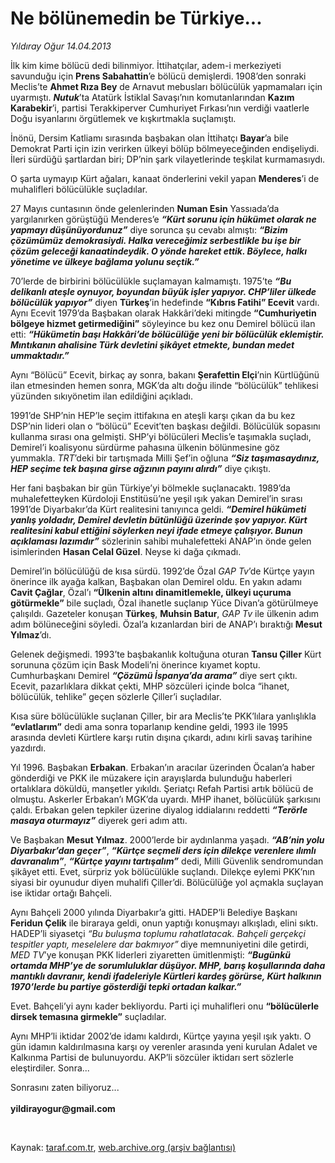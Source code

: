 # Ne bölünemedin be Türkiye...

*Yıldıray Oğur 14.04.2013*

<div class="yazi"><p>İlk kim kime bölücü dedi bilinmiyor. İttihatçılar, adem-i merkeziyeti savunduğu için <b>Prens Sabahattin</b>’e bölücü demişlerdi. 1908’den sonraki Meclis’te <b>Ahmet Rıza Bey</b> de Arnavut mebusları bölücülük yapmamaları için uyarmıştı. <b><i>Nutuk</i></b>’ta Atatürk İstiklal Savaşı’nın komutanlarından <b>Kazım Karabekir</b>’i, partisi Terakkiperver Cumhuriyet Fırkası’nın verdiği vaatlerle Doğu isyanlarını örgütlemek ve kışkırtmakla suçlamıştı.</p>
<p>İnönü, Dersim Katliamı sırasında başbakan olan İttihatçı <b>Bayar</b>’a bile Demokrat Parti için izin verirken ülkeyi bölüp bölmeyeceğinden endişeliydi. İleri sürdüğü şartlardan biri; DP’nin şark vilayetlerinde teşkilat kurmamasıydı. </p>
<p>O şarta uymayıp Kürt ağaları, kanaat önderlerini vekil yapan <b>Menderes</b>’i de muhalifleri bölücülükle suçladılar. </p>
<p>27 Mayıs cuntasının önde gelenlerinden <b>Numan Esin</b> Yassıada’da yargılanırken görüştüğü Menderes’e <b><i>“Kürt sorunu için hükümet olarak ne yapmayı düşünüyordunuz”</i></b> diye sorunca şu cevabı almıştı: <b><i>“Bizim çözümümüz demokrasiydi. Halka vereceğimiz serbestlikle bu işe bir çözüm geleceği kanaatindeydik. O yönde hareket ettik. Böylece, halkı yönetime ve ülkeye bağlama yolunu seçtik.”</i></b></p>
<p>70’lerde de birbirini bölücülükle suçlamayan kalmamıştı. 1975’te <b><i>“Bu delikanlı ateşle oynuyor, boyundan büyük işler yapıyor. CHP’liler ülkede bölücülük yapıyor”</i></b> diyen <b>Türkeş</b>’in hedefinde <b>“Kıbrıs Fatihi” Ecevit</b> vardı. Aynı Ecevit 1979’da Başbakan olarak Hakkâri’deki mitingde <b>“Cumhuriyetin bölgeye hizmet getirmediğini”</b> söyleyince bu kez onu Demirel bölücü ilan etti: <b><i>“Hükümetin başı Hakkâri’de bölücülüğe yeni bir bölücülük eklemiştir. Mıntıkanın ahalisine Türk devletini şikâyet etmekte, bundan medet ummaktadır.”</i></b> </p>
<p>Aynı “Bölücü” Ecevit, birkaç ay sonra, bakanı <b>Şerafettin Elçi</b>’nin Kürtlüğünü ilan etmesinden hemen sonra, MGK’da altı doğu ilinde “bölücülük” tehlikesi yüzünden sıkıyönetim ilan edildiğini açıkladı.</p>
<p>1991’de SHP’nin HEP’le seçim ittifakına en ateşli karşı çıkan da bu kez DSP’nin lideri olan o “bölücü” Ecevit’ten başkası değildi. Bölücülük sopasını kullanma sırası ona gelmişti. SHP’yi bölücüleri Meclis’e taşımakla suçladı, Demirel’i koalisyonu sürdürme pahasına ülkenin bölünmesine göz yummakla. <i>TRT</i>’deki bir tartışmada Milli Şef’in oğluna <b><i>“Siz taşımasaydınız, HEP seçime tek başına girse ağzının payını alırdı”</i></b> diye çıkıştı. </p>
<p>Her fani başbakan bir gün Türkiye’yi bölmekle suçlanacaktı. 1989’da muhalefetteyken Kürdoloji Enstitüsü’ne yeşil ışık yakan Demirel’in sırası 1991’de Diyarbakır’da Kürt realitesini tanıyınca geldi. <b><i>“Demirel hükümeti yanlış yoldadır, Demirel devletin bütünlüğü üzerinde şov yapıyor. Kürt realitesini kabul ettiğini söylerken neyi ifade etmeye çalışıyor. Bunun açıklaması lazımdır”</i></b> sözlerinin sahibi muhalefetteki ANAP’ın önde gelen isimlerinden <b>Hasan Celal Güzel</b>. Neyse ki dağa çıkmadı. </p>
<p>Demirel’in bölücülüğü de kısa sürdü. 1992’de Özal <i>GAP Tv</i>’de Kürtçe yayın önerince ilk ayağa kalkan, Başbakan olan Demirel oldu. En yakın adamı <b>Cavit Çağlar</b>, Özal’ı <b>“Ülkenin altını dinamitlemekle, ülkeyi uçuruma götürmekle”</b> bile suçladı, Özal ihanetle suçlanıp Yüce Divan’a götürülmeye çalışıldı. Gazeteler konuşan <b>Türkeş</b>, <b>Muhsin Batur</b>, <i>GAP Tv</i> ile ülkenin adım adım bölüneceğini söyledi. Özal’a kızanlardan biri de ANAP’ı bıraktığı <b>Mesut Yılmaz</b>’dı.</p>
<p>Gelenek değişmedi. 1993’te başbakanlık koltuğuna oturan <b>Tansu Çiller</b> Kürt sorununa çözüm için Bask Modeli’ni önerince kıyamet koptu. Cumhurbaşkanı Demirel <b><i>“Çözümü İspanya’da arama”</i></b> diye sert çıktı. Ecevit, pazarlıklara dikkat çekti, MHP sözcüleri içinde bolca “ihanet, bölücülük, tehlike” geçen sözlerle Çiller’i suçladılar. </p>
<p>Kısa süre bölücülükle suçlanan Çiller, bir ara Meclis’te PKK’lılara yanlışlıkla <b>“evlatlarım”</b> dedi ama sonra toparlanıp kendine geldi, 1993 ile 1995 arasında devleti Kürtlere karşı rutin dışına çıkardı, adını kirli savaş tarihine yazdırdı.</p>
<p>Yıl 1996. Başbakan <b>Erbakan</b>. Erbakan’ın aracılar üzerinden Öcalan’a haber gönderdiği ve PKK ile müzakere için arayışlarda bulunduğu haberleri ortalıklara döküldü, manşetler yıkıldı. Şeriatçı Refah Partisi artık bölücü de olmuştu. Askerler Erbakan’ı MGK’da uyardı. MHP ihanet, bölücülük şarkısını çaldı. Erbakan gelen tepkiler üzerine diyalog iddialarını reddetti <b><i>“Terörle masaya oturmayız”</i></b> diyerek geri adım attı.</p>
<p>Ve Başbakan <b>Mesut Yılmaz</b>. 2000’lerde bir aydınlanma yaşadı. <b><i>“AB’nin yolu Diyarbakır’dan geçer”</i></b>, <b><i>“Kürtçe seçmeli ders için dilekçe verenlere ılımlı davranalım”</i></b>, <b><i>“Kürtçe yayını tartışalım”</i></b> dedi, Milli Güvenlik sendromundan şikâyet etti. Evet, sürpriz yok bölücülükle suçlandı. Dilekçe eylemi PKK’nın siyasi bir oyunudur diyen muhalifi Çiller’di. Bölücülüğe yol açmakla suçlayan ise iktidar ortağı Bahçeli.</p>
<p>Aynı Bahçeli 2000 yılında Diyarbakır’a gitti. HADEP’li Belediye Başkanı <b>Feridun Çelik</b> ile biraraya geldi, onun yaptığı konuşmayı alkışladı, elini sıktı. HADEP’li siyasetçi <i>“Bu buluşma toplumu rahatlatacak.</i><i> Bahçeli gerçekçi tespitler yaptı, meselelere dar bakmıyor”</i><b> </b>diye memnuniyetini dile getirdi, <i>MED TV</i>’ye konuşan PKK liderleri ziyaretten ümitlenmişti: <b><i>“Bugünkü ortamda MHP’ye de sorumluluklar düşüyor. MHP, barış koşullarında daha mantıklı davranır, kendi ifadeleriyle Kürtleri kardeş görürse, Kürt halkının 1970’lerde bu partiye gösterdiği tepki ortadan kalkar.”</i></b> </p>
<p>Evet. Bahçeli’yi aynı kader bekliyordu. Parti içi muhalifleri onu <b>“bölücülerle dirsek temasına girmekle”</b> suçladılar.</p>
<p>Aynı MHP’li iktidar 2002’de idamı kaldırdı, Kürtçe yayına yeşil ışık yaktı. O gün idamın kaldırılmasına karşı oy verenler arasında yeni kurulan Adalet ve Kalkınma Partisi de bulunuyordu. AKP’li sözcüler iktidarı sert sözlerle eleştirdiler. Sonra...</p>
<p>Sonrasını zaten biliyoruz...<br/><br/><b>yildirayogur@gmail.com</b></p>
<p> </p>
</div>

Kaynak: [taraf.com.tr](http://www.taraf.com.tr/yildiray-ogur/makale-ne-bolunemedin-be-turkiye.htm), [web.archive.org (arşiv bağlantısı)](http://web.archive.org/web/20131107114757/http://www.taraf.com.tr/yildiray-ogur/makale-ne-bolunemedin-be-turkiye.htm)
